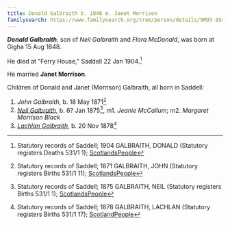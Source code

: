```yaml
---
title: Donald Galbraith b. 1848 m. Janet Morrison
familysearch: https://www.familysearch.org/tree/person/details/9M93-9S4
---
```

***Donald Galbraith***, son of *Neil Galbraith* and *Flora McDonald*, was born at Gigha 15 Aug 1848.

He died at "Ferry House," Saddell 22 Jan 1904.[^death]

He married **Janet Morrison**.

Children of Donald and Janet (Morrison) Galbraith, all born in Saddell:

1. *John Galbraith*, b. 18 May 1871[^john-birth]
1. *[Neil Galbraith](galbraith-neil-1875-mccallum-black)*, b. 6? Jan 1875[^neil-birth], m1. *Jeanie McCallum*; m2. *Margaret Morrison Black*
3. *[Lachlan Galbraith](galbraith-lachlan-1878.md)*, b. 20 Nov 1878[^lachlan-birth]

[^birth]: Statutory records of Gigha; 15/08/1848 GALBRAITH, DONALD (Old Parish Registers Births 537/ 20 67 Gigha and Cara) Page 67 of 81; [ScotlandsPeople](https://www.scotlandspeople.gov.uk/view-image/nrs_opr_records/121?image=67)

[^death]: Statutory records of Saddell; 1904 GALBRAITH, DONALD (Statutory registers Deaths 531/1 1); [ScotlandsPeople](https://www.scotlandspeople.gov.uk/view-image/nrs_stat_deaths/5749729)

[^john-birth]: Statutory records of Saddell; 1871 GALBRAITH, JOHN (Statutory registers Births 531/1 11); [ScotlandsPeople](https://www.scotlandspeople.gov.uk/view-image/nrs_stat_births/40570868)

[^neil-birth]: Statutory records of Saddell; 1875 GALBRAITH, NEIL (Statutory registers Births 531/1 1); [ScotlandsPeople](https://www.scotlandspeople.gov.uk/view-image/nrs_stat_births/41041796)

[^john-birth]:  Statutory records of Saddell; 
[^lachlan-birth]: Statutory records of Saddell; 1878 GALBRAITH, LACHLAN (Statutory registers Births 531/1 17);  [ScotlandPeople](https://www.scotlandspeople.gov.uk/view-image/nrs_stat_births/41469080)
